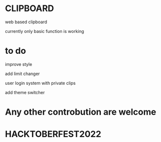 # CLIPBOARD
 web based clipboard

currently only basic function is working

# to do
improve style

add limit changer

user login system with private clips

add theme switcher

# Any other controbution are welcome

# HACKTOBERFEST2022
